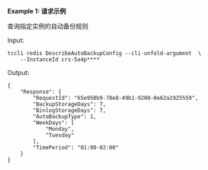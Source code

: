 **Example 1: 请求示例**

查询指定实例的自动备份规则

Input: 

```
tccli redis DescribeAutoBackupConfig --cli-unfold-argument  \
    --InstanceId crs-5a4p****
```

Output: 
```
{
    "Response": {
        "RequestId": "65e950b9-78e8-49b1-9200-0e62a1925559",
        "BackupStorageDays": 7,
        "BinlogStorageDays": 7,
        "AutoBackupType": 1,
        "WeekDays": [
            "Monday",
            "Tuesday"
        ],
        "TimePeriod": "01:00-02:00"
    }
}
```

